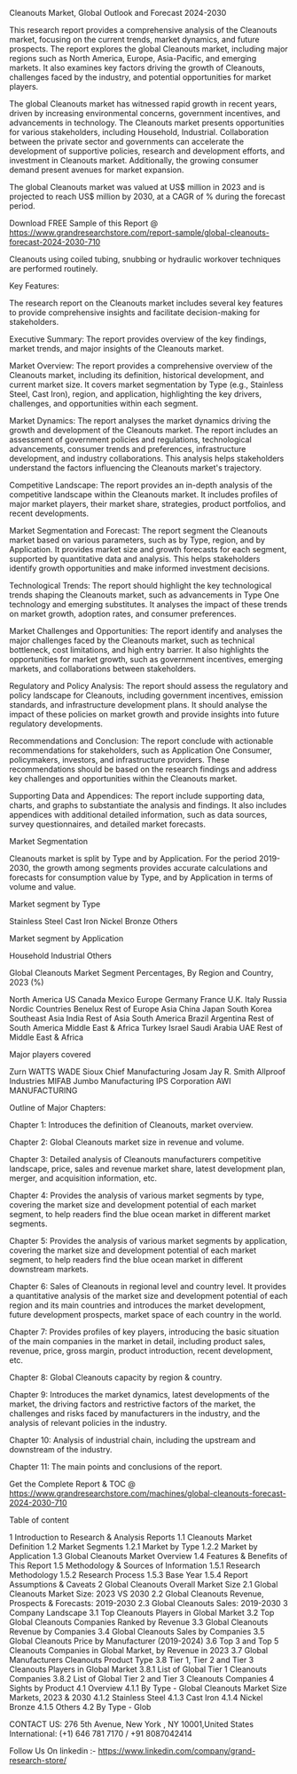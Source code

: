Cleanouts Market, Global Outlook and Forecast 2024-2030

This research report provides a comprehensive analysis of the Cleanouts market, focusing on the current trends, market dynamics, and future prospects. The report explores the global Cleanouts market, including major regions such as North America, Europe, Asia-Pacific, and emerging markets. It also examines key factors driving the growth of Cleanouts, challenges faced by the industry, and potential opportunities for market players.

The global Cleanouts market has witnessed rapid growth in recent years, driven by increasing environmental concerns, government incentives, and advancements in technology. The Cleanouts market presents opportunities for various stakeholders, including Household, Industrial. Collaboration between the private sector and governments can accelerate the development of supportive policies, research and development efforts, and investment in Cleanouts market. Additionally, the growing consumer demand present avenues for market expansion.

The global Cleanouts market was valued at US$ million in 2023 and is projected to reach US$ million by 2030, at a CAGR of % during the forecast period.

Download FREE Sample of this Report @ https://www.grandresearchstore.com/report-sample/global-cleanouts-forecast-2024-2030-710


Cleanouts using coiled tubing, snubbing or hydraulic workover techniques are performed routinely.

Key Features:

The research report on the Cleanouts market includes several key features to provide comprehensive insights and facilitate decision-making for stakeholders.

Executive Summary: The report provides overview of the key findings, market trends, and major insights of the Cleanouts market.

Market Overview: The report provides a comprehensive overview of the Cleanouts market, including its definition, historical development, and current market size. It covers market segmentation by Type (e.g., Stainless Steel, Cast Iron), region, and application, highlighting the key drivers, challenges, and opportunities within each segment.

Market Dynamics: The report analyses the market dynamics driving the growth and development of the Cleanouts market. The report includes an assessment of government policies and regulations, technological advancements, consumer trends and preferences, infrastructure development, and industry collaborations. This analysis helps stakeholders understand the factors influencing the Cleanouts market's trajectory.

Competitive Landscape: The report provides an in-depth analysis of the competitive landscape within the Cleanouts market. It includes profiles of major market players, their market share, strategies, product portfolios, and recent developments.

Market Segmentation and Forecast: The report segment the Cleanouts market based on various parameters, such as by Type, region, and by Application. It provides market size and growth forecasts for each segment, supported by quantitative data and analysis. This helps stakeholders identify growth opportunities and make informed investment decisions.

Technological Trends: The report should highlight the key technological trends shaping the Cleanouts market, such as advancements in Type One technology and emerging substitutes. It analyses the impact of these trends on market growth, adoption rates, and consumer preferences.

Market Challenges and Opportunities: The report identify and analyses the major challenges faced by the Cleanouts market, such as technical bottleneck, cost limitations, and high entry barrier. It also highlights the opportunities for market growth, such as government incentives, emerging markets, and collaborations between stakeholders.

Regulatory and Policy Analysis: The report should assess the regulatory and policy landscape for Cleanouts, including government incentives, emission standards, and infrastructure development plans. It should analyse the impact of these policies on market growth and provide insights into future regulatory developments.

Recommendations and Conclusion: The report conclude with actionable recommendations for stakeholders, such as Application One Consumer, policymakers, investors, and infrastructure providers. These recommendations should be based on the research findings and address key challenges and opportunities within the Cleanouts market.

Supporting Data and Appendices: The report include supporting data, charts, and graphs to substantiate the analysis and findings. It also includes appendices with additional detailed information, such as data sources, survey questionnaires, and detailed market forecasts.

Market Segmentation

Cleanouts market is split by Type and by Application. For the period 2019-2030, the growth among segments provides accurate calculations and forecasts for consumption value by Type, and by Application in terms of volume and value.

Market segment by Type



Stainless Steel
Cast Iron
Nickel Bronze
Others


Market segment by Application



Household
Industrial
Others


Global Cleanouts Market Segment Percentages, By Region and Country, 2023 (%)



North America
US
Canada
Mexico
Europe
Germany
France
U.K.
Italy
Russia
Nordic Countries
Benelux
Rest of Europe
Asia
China
Japan
South Korea
Southeast Asia
India
Rest of Asia
South America
Brazil
Argentina
Rest of South America
Middle East & Africa
Turkey
Israel
Saudi Arabia
UAE
Rest of Middle East & Africa


Major players covered



Zurn
WATTS
WADE
Sioux Chief Manufacturing
Josam
Jay R. Smith
Allproof Industries
MIFAB
Jumbo Manufacturing
IPS Corporation
AWI MANUFACTURING


Outline of Major Chapters:

Chapter 1: Introduces the definition of Cleanouts, market overview.

Chapter 2: Global Cleanouts market size in revenue and volume.

Chapter 3: Detailed analysis of Cleanouts manufacturers competitive landscape, price, sales and revenue market share, latest development plan, merger, and acquisition information, etc.

Chapter 4: Provides the analysis of various market segments by type, covering the market size and development potential of each market segment, to help readers find the blue ocean market in different market segments.

Chapter 5: Provides the analysis of various market segments by application, covering the market size and development potential of each market segment, to help readers find the blue ocean market in different downstream markets.

Chapter 6: Sales of Cleanouts in regional level and country level. It provides a quantitative analysis of the market size and development potential of each region and its main countries and introduces the market development, future development prospects, market space of each country in the world.

Chapter 7: Provides profiles of key players, introducing the basic situation of the main companies in the market in detail, including product sales, revenue, price, gross margin, product introduction, recent development, etc.

Chapter 8: Global Cleanouts capacity by region & country.

Chapter 9: Introduces the market dynamics, latest developments of the market, the driving factors and restrictive factors of the market, the challenges and risks faced by manufacturers in the industry, and the analysis of relevant policies in the industry.

Chapter 10: Analysis of industrial chain, including the upstream and downstream of the industry.

Chapter 11: The main points and conclusions of the report.

Get the Complete Report & TOC @ https://www.grandresearchstore.com/machines/global-cleanouts-forecast-2024-2030-710

Table of content

1 Introduction to Research & Analysis Reports
1.1 Cleanouts Market Definition
1.2 Market Segments
1.2.1 Market by Type
1.2.2 Market by Application
1.3 Global Cleanouts Market Overview
1.4 Features & Benefits of This Report
1.5 Methodology & Sources of Information
1.5.1 Research Methodology
1.5.2 Research Process
1.5.3 Base Year
1.5.4 Report Assumptions & Caveats
2 Global Cleanouts Overall Market Size
2.1 Global Cleanouts Market Size: 2023 VS 2030
2.2 Global Cleanouts Revenue, Prospects & Forecasts: 2019-2030
2.3 Global Cleanouts Sales: 2019-2030
3 Company Landscape
3.1 Top Cleanouts Players in Global Market
3.2 Top Global Cleanouts Companies Ranked by Revenue
3.3 Global Cleanouts Revenue by Companies
3.4 Global Cleanouts Sales by Companies
3.5 Global Cleanouts Price by Manufacturer (2019-2024)
3.6 Top 3 and Top 5 Cleanouts Companies in Global Market, by Revenue in 2023
3.7 Global Manufacturers Cleanouts Product Type
3.8 Tier 1, Tier 2 and Tier 3 Cleanouts Players in Global Market
3.8.1 List of Global Tier 1 Cleanouts Companies
3.8.2 List of Global Tier 2 and Tier 3 Cleanouts Companies
4 Sights by Product
4.1 Overview
4.1.1 By Type - Global Cleanouts Market Size Markets, 2023 & 2030
4.1.2 Stainless Steel
4.1.3 Cast Iron
4.1.4 Nickel Bronze
4.1.5 Others
4.2 By Type - Glob

CONTACT US:
276 5th Avenue, New York , NY 10001,United States
International: (+1) 646 781 7170 / +91 8087042414

Follow Us On linkedin :- https://www.linkedin.com/company/grand-research-store/

 
